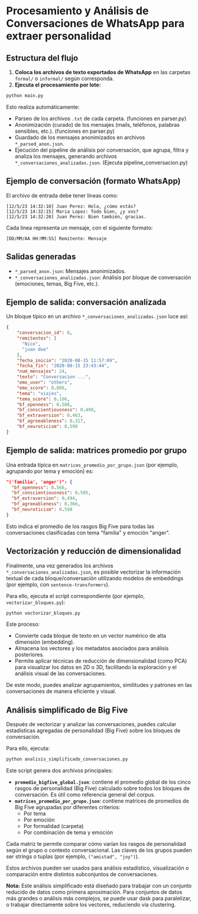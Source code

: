 # Procesamiento y Análisis de Conversaciones de WhatsApp para extraer personalidad

## Estructura del flujo

1. **Coloca los archivos de texto exportados de WhatsApp** en las carpetas `formal/` o `informal/` según corresponda.
2. **Ejecuta el procesamiento por lote:**

```bash
python main.py
```

Esto realiza automáticamente:
- Parseo de los archivos `.txt` de cada carpeta. (funciones en parser.py)
- Anonimización (curado) de los mensajes (mails, teléfonos, palabras sensibles, etc.). (funciones en parser.py)
- Guardado de los mensajes anonimizados en archivos `*_parsed_anon.json`.
- Ejecución del pipeline de análisis por conversación, que agrupa, filtra y analiza los mensajes, generando archivos `*_conversaciones_analizadas.json`. (Ejecuta pipeline_conversacion.py)

## Ejemplo de conversación (formato WhatsApp)

El archivo de entrada debe tener líneas como:

```
[12/5/23 14:32:10] Juan Perez: Hola, ¿cómo estás?
[12/5/23 14:32:15] Maria Lopez: Todo bien, ¿y vos?
[12/5/23 14:32:20] Juan Perez: Bien también, gracias.
```

Cada línea representa un mensaje, con el siguiente formato:

```
[DD/MM/AA HH:MM:SS] Remitente: Mensaje
```

## Salidas generadas

- `*_parsed_anon.json`: Mensajes anonimizados.
- `*_conversaciones_analizadas.json`: Análisis por bloque de conversación (emociones, temas, Big Five, etc.).

## Ejemplo de salida: conversación analizada

Un bloque típico en un archivo `*_conversaciones_analizadas.json` luce así:

```json
{
    "conversacion_id": 0,
    "remitentes": [
      "Nico",
      "juan doe"
    ],
    "fecha_inicio": "2020-08-15 11:57:09",
    "fecha_fin": "2020-08-15 23:43:44",
    "num_mensajes": 24,
    "texto": "Conversacion ...",
    "emo_user": "others",
    "emo_score": 0.886,
    "tema": "viajes",
    "tema_score": 0.166,
    "bf_openness": 0.588,
    "bf_conscientiousness": 0.498,
    "bf_extraversion": 0.463,
    "bf_agreeableness": 0.317,
    "bf_neuroticism": 0.598
}
```

## Ejemplo de salida: matrices promedio por grupo

Una entrada típica en `matrices_promedio_por_grupo.json` (por ejemplo, agrupando por tema y emoción) es:

```json
"('familia', 'anger')": {
  "bf_openness": 0.566,
  "bf_conscientiousness": 0.505,
  "bf_extraversion": 0.494,
  "bf_agreeableness": 0.366,
  "bf_neuroticism": 0.598
}
```

Esto indica el promedio de los rasgos Big Five para todas las conversaciones clasificadas con tema "familia" y emoción "anger".

## Vectorización y reducción de dimensionalidad

Finalmente, una vez generados los archivos `*_conversaciones_analizadas.json`, es posible vectorizar la información textual de cada bloque/conversación utilizando modelos de embeddings (por ejemplo, con `sentence-transformers`).

Para ello, ejecuta el script correspondiente (por ejemplo, `vectorizar_bloques.py`):

```bash
python vectorizar_bloques.py
```

Este proceso:
- Convierte cada bloque de texto en un vector numérico de alta dimensión (embedding).
- Almacena los vectores y los metadatos asociados para análisis posteriores.
- Permite aplicar técnicas de reducción de dimensionalidad (como PCA) para visualizar los datos en 2D o 3D, facilitando la exploración y el análisis visual de las conversaciones.

De este modo, puedes analizar agrupamientos, similitudes y patrones en las conversaciones de manera eficiente y visual.

## Análisis simplificado de Big Five

Después de vectorizar y analizar las conversaciones, puedes calcular estadísticas agregadas de personalidad (Big Five) sobre los bloques de conversación.

Para ello, ejecuta:

```bash
python analisis_simplificado_conversaciones.py
```

Este script genera dos archivos principales:

- **`promedio_bigfive_global.json`**: contiene el promedio global de los cinco rasgos de personalidad (Big Five) calculado sobre todos los bloques de conversación. Es útil como referencia general del corpus.
- **`matrices_promedio_por_grupo.json`**: contiene matrices de promedios de Big Five agrupadas por diferentes criterios:
  - Por tema
  - Por emoción
  - Por formalidad (carpeta)
  - Por combinación de tema y emoción

Cada matriz te permite comparar cómo varían los rasgos de personalidad según el grupo o contexto conversacional. Las claves de los grupos pueden ser strings o tuplas (por ejemplo, `("amistad", "joy")`).

Estos archivos pueden ser usados para análisis estadístico, visualización o comparación entre distintos subconjuntos de conversaciones.

**Nota:** Este análisis simplificado está diseñado para trabajar con un conjunto reducido de datos como primera aproximación. Para conjuntos de datos más grandes o análisis más complejos, se puede usar dask para paralelizar, o trabajar directamente sobre los vectores, reduciendo via clustering.


